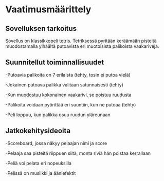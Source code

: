 # Vaatimusmäärittely

## Sovelluksen tarkoitus

Sovellus on klassikkopeli tetris. Tetriksessä pyritään keräämään pisteitä muodostamalla ylhäältä putoavista eri muotoisista palikoista vaakarivejä.

## Suunnitellut toiminnallisuudet

-Putoavia palikoita on 7 erilaista (tehty, tosin ei putoa vielä)

-Jokainen putoava palikka valitaan satunnaisesti (tehty)

-Kun muodostuu kokonainen vaakarivi, se poistuu ruudusta

-Palikoita voidaan pyörittää eri suuntiin, kun ne putoaa (tehty)

-Peli loppuu, kun palikka osuu ruudun yläreunaan

## Jatkokehitysideoita

-Scoreboard, jossa näkyy pelaajan nimi ja score

-Pelaaja saa pisteitä riippuen siitä, monta riviä hän poistaa kerrallaan

-Peliä voi pelata eri nopeuksilla

-Pelissä on musiikki ja ääniefektit
